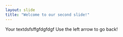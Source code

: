 ```yaml
---
layout: slide
title: "Welcome to our second slide!"
---
```

Your textdsfsffgfdgfdgf
Use the left arrow to go back!

